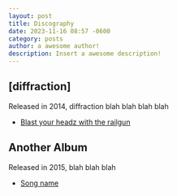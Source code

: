 ```yaml
---
layout: post
title: Discography
date: 2023-11-16 08:57 -0600
category: posts
author: a awesome author!
description: Insert a awesome description!
---
```


## \[diffraction\]

Released in 2014, diffraction blah blah blah blah

- [Blast your headz with the railgun]()

## Another Album

Released in 2015, blah blah blah

- [Song name](#)
